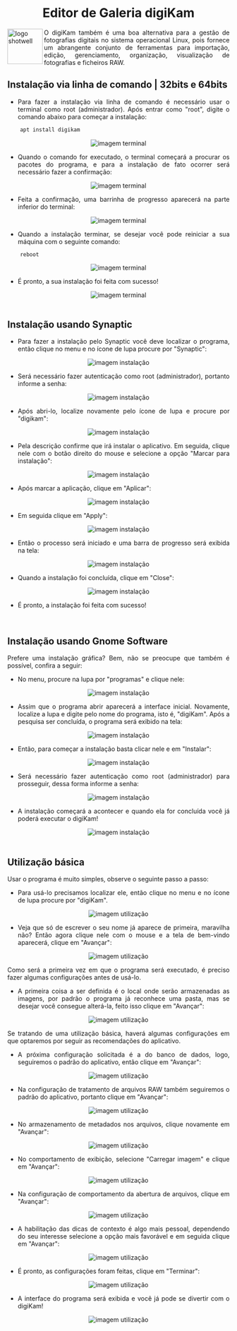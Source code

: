 <h1 align ="center">Editor de Galeria digiKam</h1>

<img align="left" alt="logo shotwell" src="https://upload.wikimedia.org/wikipedia/commons/thumb/3/3c/Digikam_Oxygen.svg/2048px-Digikam_Oxygen.svg.png" width=80px>

<p align ="justify"> O digiKam também é uma boa alternativa para a gestão de fotografias digitais no sistema operacional Linux, pois fornece um abrangente conjunto de ferramentas para importação, edição, gerenciamento, organização, visualização de fotografias e ficheiros RAW.</p>

<h2 align ="left">Instalação via linha de comando | 32bits e 64bits</h2>

<ul align ="justify">
    <li>Para fazer a instalação via linha de comando é necessário usar o terminal como root (administrador). Após entrar como "root", digite o comando abaixo para começar a instalação:</li>
</ul>

```sh
    apt install digikam
```
    
<div align="center">
    <img alt="imagem terminal" src="img/tutorial-digiKam-01.png">
</div>

<ul align ="justify">
    <li>Quando o comando for executado, o terminal começará a procurar os pacotes do programa, e para a instalação de fato ocorrer será necessário fazer a confirmação:</li>
</ul>
    
<div align="center">
    <img alt="imagem terminal" src="img/tutorial-digiKam-02.png">
</div>
    
<ul align ="justify">
    <li>Feita a confirmação, uma barrinha de progresso aparecerá na parte inferior do terminal:</li>
</ul>
    
<div align="center">
    <img alt="imagem terminal" src="img/tutorial-digiKam-03.png">
</div>
    
<ul align ="justify">
    <li>Quando a instalação terminar, se desejar você pode reiniciar a sua máquina com o seguinte comando:</li>
</ul>

```
    reboot
```

<div align="center">
    <img alt="imagem terminal" src="img/tutorial-digiKam-04.png">
</div>

<ul align ="justify">
    <li>É pronto, a sua instalação foi feita com sucesso!</li>
</ul>

<div align="center">
    <img alt="imagem terminal" src="img/tutorial-digiKam-05.png">
</div>
    
<br>

<h2 align ="left">Instalação usando Synaptic</h2>

<ul align ="justify">    
    <li>Para fazer a instalação pelo Synaptic você deve localizar o programa, então clique no menu e no ícone de lupa procure por "Synaptic":</li>
</ul>

<div align="center">
    <img alt="imagem instalação" src="img/tutorial-digiKam-06.png">
</div>
    
<ul align ="justify">
    <li>Será necessário fazer autenticação como root (administrador), portanto informe a senha:</li>
</ul>

<div align="center">
    <img alt="imagem instalação" src="img/tutorial-digiKam-07.png">
</div>
    
<ul align ="justify">    
    <li>Após abri-lo, localize novamente pelo ícone de lupa e procure por "digikam":</li>
</ul>

<div align="center">
    <img alt="imagem instalação" src="img/tutorial-digiKam-08.png">
</div>

<ul align ="justify">
    <li>Pela descrição confirme que irá instalar o aplicativo. Em seguida, clique nele com o botão direito do mouse e selecione a opção "Marcar para instalação":</li>
</ul>
    
<div align="center">
    <img alt="imagem instalação" src="img/tutorial-digiKam-09.png">
</div>

<ul align ="justify">
    <li>Após marcar a aplicação, clique em "Aplicar":</li>
</ul>

<div align="center">
    <img alt="imagem instalação" src="img/tutorial-digiKam-10.png">
</div>

<ul align ="justify">
    <li>Em seguida clique em "Apply":</li>
</ul>
 
<div align="center">
    <img alt="imagem instalação" src="img/tutorial-digiKam-11.png">
</div>

<ul align ="justify">
    <li>Então o processo será iniciado e uma barra de progresso será exibida na tela:</li>
</ul>

<div align="center">
    <img alt="imagem instalação" src="img/tutorial-digiKam-12.png">
</div>

<ul align ="justify">
    <li>Quando a instalação foi concluída, clique em "Close":</li>
</ul>

<div align="center">
    <img alt="imagem instalação" src="img/tutorial-digiKam-13.png">
</div>

<ul align ="justify">
    <li>É pronto, a instalação foi feita com sucesso!</li>
</ul>

<br>
    
<h2 align ="left">Instalação usando Gnome Software</h2>

<p align ="justify">Prefere uma instalação gráfica? Bem, não se preocupe que também é possível, confira a seguir:</p>
    
<ul align ="justify">
    <li>No menu, procure na lupa por "programas" e clique nele:</li>
</ul>
    
<div align="center">
    <img alt="imagem instalação" src="img/tutorial-digiKam-14.png">
</div>

<ul align ="justify">    
    <li>Assim que o programa abrir aparecerá a interface inicial. Novamente, localize a lupa e digite pelo nome do programa, isto é, "digiKam". Após a pesquisa ser concluída, o programa será exibido na tela:</li>
</ul>

<div align="center">
    <img alt="imagem instalação" src="img/tutorial-digiKam-15.png">
</div>

<ul align ="justify">
    <li>Então, para começar a instalação basta clicar nele e em "Instalar":</li>
</ul>
    
<div align="center">
    <img alt="imagem instalação" src="img/tutorial-digiKam-16.png">
</div>

<ul align ="justify">
    <li>Será necessário fazer autenticação como root (administrador) para prosseguir, dessa forma informe a senha:</li>
</ul>

<div align="center">
    <img alt="imagem instalação" src="img/tutorial-digiKam-17.png">
</div>

<ul align ="justify">
    <li>A instalação começará a acontecer e quando ela for concluída você já poderá executar o digiKam!</li>
</ul>
    
<div align="center">
    <img alt="imagem instalação" src="img/tutorial-digiKam-18.png">
</div>
    
<br>
    
<h2 align ="left">Utilização básica</h2>

<p align ="justify">Usar o programa é muito simples, observe o seguinte passo a passo:</p>

<ul align ="justify">
    <li>Para usá-lo precisamos localizar ele, então clique no menu e no ícone de lupa procure por "digiKam".</li>
</ul>
    
<div align="center">
    <img alt="imagem utilização" src="img/tutorial-digiKam-19.png">
</div>

<ul align ="justify">
    <li>Veja que só de escrever o seu nome já aparece de primeira, maravilha não? Então agora clique nele com o mouse e a tela de bem-vindo aparecerá, clique em "Avançar":</li>
</ul>
    
<div align="center">
    <img alt="imagem utilização" src="img/tutorial-digiKam-20.png">
</div>

<p align ="justify">Como será a  primeira vez em que o programa será executado, é preciso fazer algumas configurações antes de usá-lo.</p>

<ul align ="justify">
    <li>A primeira coisa a ser definida é o local onde serão armazenadas as imagens, por padrão o programa já reconhece uma pasta, mas se desejar você consegue alterá-la, feito isso clique em "Avançar":</li>
</ul>

<div align="center">
    <img alt="imagem utilização" src="img/tutorial-digiKam-21.png">
</div>

<p align ="justify">Se tratando de uma utilização básica, haverá algumas configurações em que optaremos por seguir as recomendações do aplicativo. </p>

<ul align ="justify">
    <li>A próxima configuração solicitada é a do banco de dados, logo, seguiremos o padrão do aplicativo, então clique em "Avançar":</li>
</ul>

<div align="center">
    <img alt="imagem utilização" src="img/tutorial-digiKam-22.png">
</div>

<ul align ="justify">
    <li>Na configuração de tratamento de arquivos RAW também seguiremos o padrão do aplicativo, portanto clique em "Avançar":</li>
</ul>

<div align="center">
    <img alt="imagem utilização" src="img/tutorial-digiKam-23.png">
</div>

<ul align ="justify">
    <li>No armazenamento de metadados nos arquivos, clique novamente em "Avançar":</li>
</ul>

<div align="center">
    <img alt="imagem utilização" src="img/tutorial-digiKam-24.png">
</div>

<ul align ="justify">
    <li>No comportamento de exibição, selecione "Carregar imagem" e clique em "Avançar":</li>
</ul>

<div align="center">
    <img alt="imagem utilização" src="img/tutorial-digiKam-25.png">
</div>

<ul align ="justify">
    <li>Na configuração de comportamento da abertura de arquivos, clique em "Avançar":</li>
</ul>

<div align="center">
    <img alt="imagem utilização" src="img/tutorial-digiKam-26.png">
</div>

<ul align ="justify">
    <li>A habilitação das dicas de contexto é algo mais pessoal, dependendo do seu interesse selecione a opção mais favorável e em seguida clique em "Avançar":</li>
</ul>

<div align="center">
    <img alt="imagem utilização" src="img/tutorial-digiKam-27.png">
</div>

<ul align ="justify">
    <li>É pronto, as configurações foram feitas, clique em "Terminar":</li>
</ul>

<div align="center">
    <img alt="imagem utilização" src="img/tutorial-digiKam-28.png">
</div>

<ul align ="justify">
    <li>A interface do programa será exibida e você já pode se divertir com o digiKam!</li>
</ul>

<div align="center">
    <img alt="imagem utilização" src="img/tutorial-digiKam-29.png">
</div>

